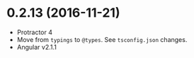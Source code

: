<a name="0.1.X"></a>
# 0.2.13 (2016-11-21)
* Protractor 4
* Move from `typings` to `@types`. See `tsconfig.json` changes.
* Angular v2.1.1

